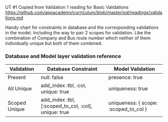 UT #1
Copied from Validation 1 reading for Basic Validations
https://github.com/appacademy/curriculum/blob/master/sql/readings/validations.md

Handy chart for constraints in database and the corresponding validations in the model. Including the way to pair 2 scopes for validation. Like the combination of Company and Bus route number which neither of them individually unique but both of them combined. 

### Database and Model layer validation reference

Validation    |  Database Constraint  |  Model Validation
-----------   |-----------------------|------------------
Present       |  null: false          |  presence: true
All Unique    |  add_index :tbl, :col, unique: true                   | uniqueness: true
Scoped Unique |  add_index :tbl, [:scoped_to_col, :col], unique: true | uniqueness: { scope: :scoped_to_col }
